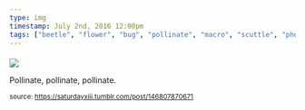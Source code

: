 ```yaml
---
type: img
timestamp: July 2nd, 2016 12:00pm
tags: ["beetle", "flower", "bug", "pollinate", "macro", "scuttle", "photography"]
---
```

####
<img src="https://saturdayxiii.github.io/media/146807870671.gif"/>
                                                                                          
Pollinate, pollinate, pollinate.
 
                                    
                
                
                
                
                                
<small>source: https://saturdayxiii.tumblr.com/post/146807870671</small>